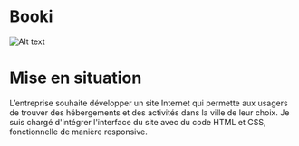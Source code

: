 # Booki

![Alt text](https://user.oc-static.com/upload/2022/06/20/16557256333819_FR_1155_P3_Banner-Booki.png)

# Mise en situation 
L’entreprise souhaite développer un site Internet qui permette aux usagers de trouver des hébergements et des activités dans la ville de leur choix.
Je suis chargé d'intégrer l'interface du site avec du code HTML et CSS, fonctionnelle de manière responsive.
